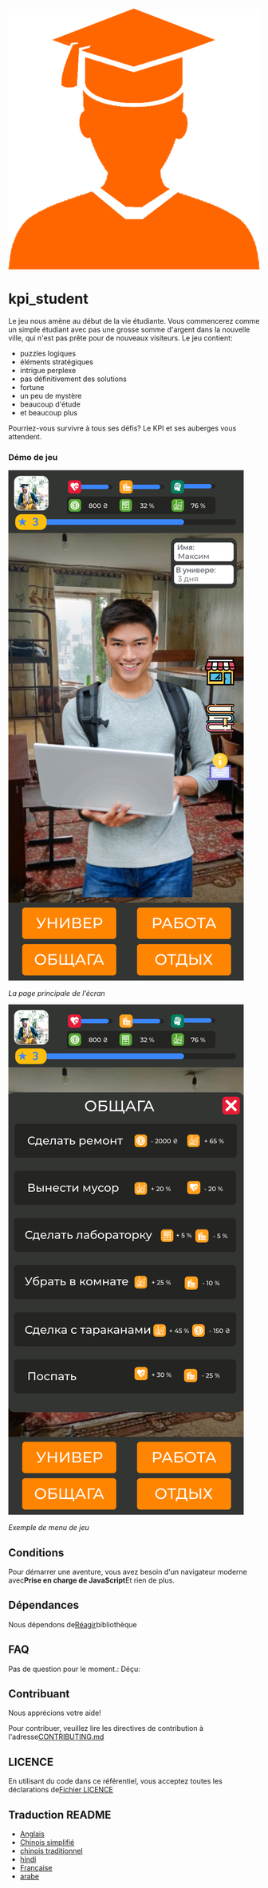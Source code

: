 ![Student](readme_images/student.png)

# kpi_student

Le jeu nous amène au début de la vie étudiante. Vous commencerez comme un simple étudiant avec pas une grosse somme d'argent dans la nouvelle ville, qui n'est pas prête pour de nouveaux visiteurs.
Le jeu contient:

-   puzzles logiques
-   éléments stratégiques
-   intrigue perplexe
-   pas définitivement des solutions
-   fortune
-   un peu de mystère
-   beaucoup d'étude
-   et beaucoup plus

Pourriez-vous survivre à tous ses défis? Le KPI et ses auberges vous attendent.

### Démo de jeu

![Image of main page](readme_images/main.svg)

_La page principale de l'écran_

![Image of main page](readme_images/menu.svg)

_Exemple de menu de jeu_

## Conditions

Pour démarrer une aventure, vous avez besoin d'un navigateur moderne avec**Prise en charge de JavaScript**Et rien de plus.

## Dépendances

Nous dépendons de[Réagir](https://reactjs.org/)bibliothèque

## FAQ

Pas de question pour le moment.: Déçu:

## Contribuant

Nous apprécions votre aide!

Pour contribuer, veuillez lire les directives de contribution à l'adresse[CONTRIBUTING.md](CONTRIBUTING.md)

## LICENCE

En utilisant du code dans ce référentiel, vous acceptez toutes les déclarations de[Fichier LICENCE](LICENSE)

## Traduction README

-   [Anglais](README.md)
-   [Chinois simplifié](README.zh-CN.md)
-   [chinois traditionnel](README.zh-TW.md)
-   [hindi](README.hi.md)
-   [Française](README.fr.md)
-   [arabe](README.ar.md)
